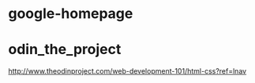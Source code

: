 # google-homepage
# odin_the_project
http://www.theodinproject.com/web-development-101/html-css?ref=lnav